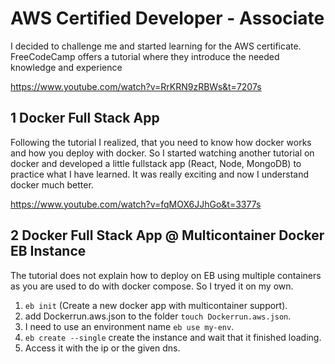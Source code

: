 # AWS Certified Developer - Associate

I decided to challenge me and started learning for the AWS certificate. FreeCodeCamp offers
a tutorial where they introduce the needed knowledge and experience

https://www.youtube.com/watch?v=RrKRN9zRBWs&t=7207s

## 1 Docker Full Stack App

Following the tutorial I realized, that you need to know how docker works and how you deploy with docker.
So I started watching another tutorial on docker and developed a little fullstack app (React, Node, MongoDB)
to practice what I have learned. It was really exciting and now I understand docker much better.

https://www.youtube.com/watch?v=fqMOX6JJhGo&t=3377s

## 2 Docker Full Stack App @ Multicontainer Docker EB Instance

The tutorial does not explain how to deploy on EB using multiple containers as you are used to do with docker compose. So I tryed it on my own.

1. `eb init` (Create a new docker app with multicontainer support).
2. add Dockerrun.aws.json to the folder `touch Dockerrun.aws.json`.
3. I need to use an environment name `eb use my-env`.
4. `eb create --single` create the instance and wait that it finished loading.
5. Access it with the ip or the given dns.

